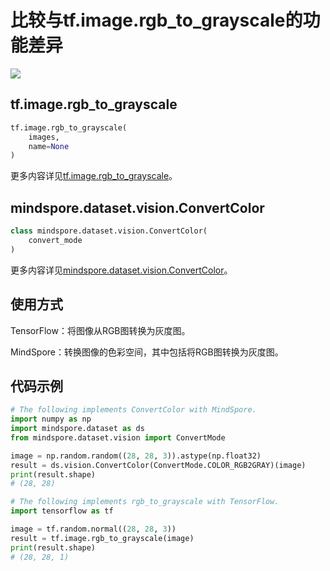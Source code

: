 # 比较与tf.image.rgb_to_grayscale的功能差异

<a href="https://gitee.com/mindspore/docs/blob/r2.0/docs/mindspore/source_zh_cn/note/api_mapping/tensorflow_diff/rgb_to_grayscale.md" target="_blank"><img src="https://mindspore-website.obs.cn-north-4.myhuaweicloud.com/website-images/r2.0/resource/_static/logo_source.png"></a>

## tf.image.rgb_to_grayscale

```python
tf.image.rgb_to_grayscale(
    images,
    name=None
)
```

更多内容详见[tf.image.rgb_to_grayscale](https://www.tensorflow.org/versions/r2.6/api_docs/python/tf/image/rgb_to_grayscale)。

## mindspore.dataset.vision.ConvertColor

```python
class mindspore.dataset.vision.ConvertColor(
    convert_mode
)
```

更多内容详见[mindspore.dataset.vision.ConvertColor](https://mindspore.cn/docs/zh-CN/master/api_python/dataset_vision/mindspore.dataset.vision.ConvertColor.html#mindspore.dataset.vision.ConvertColor)。

## 使用方式

TensorFlow：将图像从RGB图转换为灰度图。

MindSpore：转换图像的色彩空间，其中包括将RGB图转换为灰度图。

## 代码示例

```python
# The following implements ConvertColor with MindSpore.
import numpy as np
import mindspore.dataset as ds
from mindspore.dataset.vision import ConvertMode

image = np.random.random((28, 28, 3)).astype(np.float32)
result = ds.vision.ConvertColor(ConvertMode.COLOR_RGB2GRAY)(image)
print(result.shape)
# (28, 28)

# The following implements rgb_to_grayscale with TensorFlow.
import tensorflow as tf

image = tf.random.normal((28, 28, 3))
result = tf.image.rgb_to_grayscale(image)
print(result.shape)
# (28, 28, 1)
```
